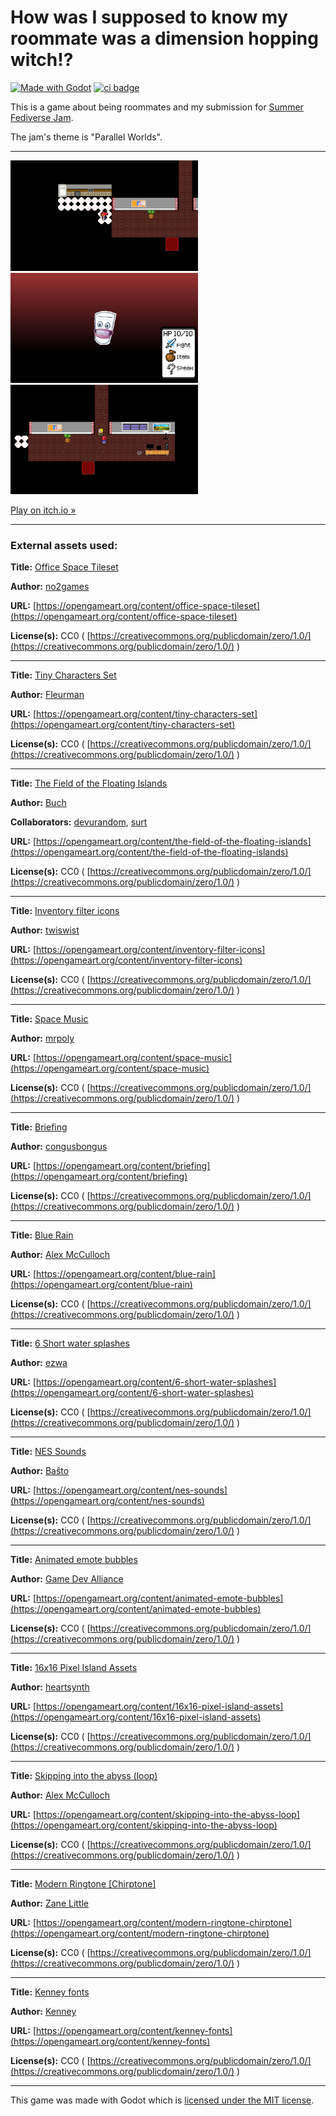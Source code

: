 
# How was I supposed to know my roommate was a dimension hopping witch!?
[![Made with Godot](https://img.shields.io/badge/Made%20with-Godot-478CBF?style=flat&logo=godot%20engine&logoColor=white)](https://godotengine.org) [![ci badge](https://github.com/MarmadileManteater/HowWasISupposedToKnowMyRoommateWasADimensionHoppingWitch/actions/workflows/godot-ci.yml/badge.svg)](https://github.com/MarmadileManteater/HowWasISupposedToKnowMyRoommateWasADimensionHoppingWitch/actions/workflows/godot-ci.yml)

This is a game about being roommates and my submission for [Summer Fediverse Jam](https://itch.io/jam/summer-fediverse-jam).

The jam's theme is "Parallel Worlds".

---------------

<img src="screenshots/screenshot-1.png" width="300" /> <img src="screenshots/screenshot-3.png" width="300" /> <img src="screenshots/screenshot-2.png" width="300" />

[Play on itch.io &raquo;](https://marmadilemanteater.itch.io/how-was-i-supposed-to-know-my-roommate-was-a-dimension-hopping-witch)

---------------

### External assets used:

**Title:** [Office Space Tileset](https://opengameart.org/content/office-space-tileset)

**Author:** [no2games](https://opengameart.org/users/no2games)

**URL:** [https://opengameart.org/content/office-space-tileset](https://opengameart.org/content/office-space-tileset)

**License(s):** CC0 ( [https://creativecommons.org/publicdomain/zero/1.0/](https://creativecommons.org/publicdomain/zero/1.0/) )

---

**Title:** [Tiny Characters Set](https://opengameart.org/content/tiny-characters-set)

**Author:** [Fleurman](https://opengameart.org/users/fleurman)

**URL:** [https://opengameart.org/content/tiny-characters-set](https://opengameart.org/content/tiny-characters-set)

**License(s):** CC0 ( [https://creativecommons.org/publicdomain/zero/1.0/](https://creativecommons.org/publicdomain/zero/1.0/) )

---

**Title:** [The Field of the Floating Islands](https://opengameart.org/content/the-field-of-the-floating-islands)

**Author:** [Buch](https://opengameart.org/users/buch)

**Collaborators:** [devurandom](https://opengameart.org/users/devurandom), [surt](https://opengameart.org/users/surt)

**URL:** [https://opengameart.org/content/the-field-of-the-floating-islands](https://opengameart.org/content/the-field-of-the-floating-islands)

**License(s):** CC0 ( [https://creativecommons.org/publicdomain/zero/1.0/](https://creativecommons.org/publicdomain/zero/1.0/) )

---

**Title:** [Inventory filter icons](https://opengameart.org/content/inventory-filter-icons)

**Author:** [twiswist](https://opengameart.org/users/twiswist)

**URL:** [https://opengameart.org/content/inventory-filter-icons](https://opengameart.org/content/inventory-filter-icons)

**License(s):** CC0 ( [https://creativecommons.org/publicdomain/zero/1.0/](https://creativecommons.org/publicdomain/zero/1.0/) )

---

**Title:** [Space Music](https://opengameart.org/content/space-music)

**Author:** [mrpoly](https://opengameart.org/users/mrpoly)

**URL:** [https://opengameart.org/content/space-music](https://opengameart.org/content/space-music)

**License(s):** CC0 ( [https://creativecommons.org/publicdomain/zero/1.0/](https://creativecommons.org/publicdomain/zero/1.0/) )

---

**Title:** [Briefing](https://opengameart.org/content/briefing)

**Author:** [congusbongus](https://opengameart.org/users/congusbongus)

**URL:** [https://opengameart.org/content/briefing](https://opengameart.org/content/briefing)

**License(s):** CC0 ( [https://creativecommons.org/publicdomain/zero/1.0/](https://creativecommons.org/publicdomain/zero/1.0/) )

---

**Title:**  [Blue Rain](https://opengameart.org/content/blue-rain)

**Author:** [Alex McCulloch](https://opengameart.org/users/pro-sensory)

**URL:** [https://opengameart.org/content/blue-rain](https://opengameart.org/content/blue-rain)

**License(s):** CC0 ( [https://creativecommons.org/publicdomain/zero/1.0/](https://creativecommons.org/publicdomain/zero/1.0/) )

---

**Title:**  [6 Short water splashes](https://opengameart.org/content/6-short-water-splashes)

**Author:** [ezwa](http://www.pdsounds.org/users/ezwa)

**URL:** [https://opengameart.org/content/6-short-water-splashes](https://opengameart.org/content/6-short-water-splashes)

**License(s):** CC0 ( [https://creativecommons.org/publicdomain/zero/1.0/](https://creativecommons.org/publicdomain/zero/1.0/) )

---

**Title:**  [NES Sounds](https://opengameart.org/content/nes-sounds)

**Author:** [Baŝto](https://opengameart.org/users/ba%C5%9Dto)

**URL:** [https://opengameart.org/content/nes-sounds](https://opengameart.org/content/nes-sounds)

**License(s):** CC0 ( [https://creativecommons.org/publicdomain/zero/1.0/](https://creativecommons.org/publicdomain/zero/1.0/) )

---

**Title:** [Animated emote bubbles](https://opengameart.org/content/animated-emote-bubbles)

**Author:** [Game Dev Alliance](https://opengameart.org/users/game-dev-alliance)

**URL:** [https://opengameart.org/content/animated-emote-bubbles](https://opengameart.org/content/animated-emote-bubbles)

**License(s):** CC0 ( [https://creativecommons.org/publicdomain/zero/1.0/](https://creativecommons.org/publicdomain/zero/1.0/) )

---

**Title:** [16x16 Pixel Island Assets](https://opengameart.org/content/16x16-pixel-island-assets)

**Author:** [heartsynth](https://opengameart.org/users/heartsynth)

**URL:** [https://opengameart.org/content/16x16-pixel-island-assets](https://opengameart.org/content/16x16-pixel-island-assets)

**License(s):** CC0 ( [https://creativecommons.org/publicdomain/zero/1.0/](https://creativecommons.org/publicdomain/zero/1.0/) )

---

**Title:** [Skipping into the abyss (loop)](https://opengameart.org/content/skipping-into-the-abyss-loop)

**Author:** [Alex McCulloch](https://opengameart.org/users/heartsynth)

**URL:** [https://opengameart.org/content/skipping-into-the-abyss-loop](https://opengameart.org/content/skipping-into-the-abyss-loop)

**License(s):** CC0 ( [https://creativecommons.org/publicdomain/zero/1.0/](https://creativecommons.org/publicdomain/zero/1.0/) )

---

**Title:** [Modern Ringtone [Chirptone]](https://opengameart.org/content/modern-ringtone-chirptone)

**Author:** [Zane Little](https://opengameart.org/users/zane-little-music)

**URL:** [https://opengameart.org/content/modern-ringtone-chirptone](https://opengameart.org/content/modern-ringtone-chirptone)

**License(s):** CC0 ( [https://creativecommons.org/publicdomain/zero/1.0/](https://creativecommons.org/publicdomain/zero/1.0/) )

---

**Title:** [Kenney fonts](https://opengameart.org/content/kenney-fonts)

**Author:** [Kenney](https://opengameart.org/users/kenney)

**URL:** [https://opengameart.org/content/kenney-fonts](https://opengameart.org/content/kenney-fonts)

**License(s):** CC0 ( [https://creativecommons.org/publicdomain/zero/1.0/](https://creativecommons.org/publicdomain/zero/1.0/) )

---------------

This game was made with Godot which is [licensed under the MIT license](https://godotengine.org/license/).


